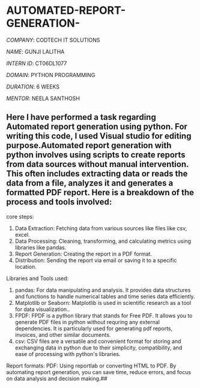 # AUTOMATED-REPORT-GENERATION-

*COMPANY*: CODTECH IT SOLUTIONS

*NAME*: GUNJI LALITHA

*INTERN ID*: CT06DL1077

*DOMAIN*: PYTHON PROGRAMMING

*DURATION*: 6 WEEKS

*MENTOR*: NEELA SANTHOSH

## Here I have performed a task regarding Automated report generation using python. For writing this code, I used Visual studio for editing purpose.Automated report generation with python involves using scripts to create reports from data sources without manual intervention. This often includes extracting data or reads the data from a file, analyzes it and generates a formatted PDF report. Here is a breakdown of the process and tools involved:

 core steps:
 1. Data Extraction: Fetching data from various sources like files like csv, excel.
 2. Data Processing: Cleaning, transforming, and calculating metrics using libraries like pandas.
 3. Report Generation: Creating the report in a PDF format.
 4. Distribution: Sending the report via email or saving it to a specific location.

Libraries and Tools used: 
1. pandas: For data manipulating and analysis. It provides data structures and functions to handle numerical tables and time series data efficiently.
2. Matplotlib or Seaborn: Matplotlib is used in scientific research as a tool for data visualization..
3. FPDF: FPDF is a python library that stands for Free PDF. It allows you to generate PDF files in python without requring any external dependencies. It is particularly used for generating pdf reports, invoices, and other similar documents.
4. csv: CSV files are a versatile and convenient format for storing and exchanging data in python due to their simplicity, compatibility, and ease of processing with python's libraries.

Report formats:
PDF: Using reportlab or converting HTML to PDF.
         By automating report generation, you can save time, reduce errors, and focus on data analysis and decision making.##




   

